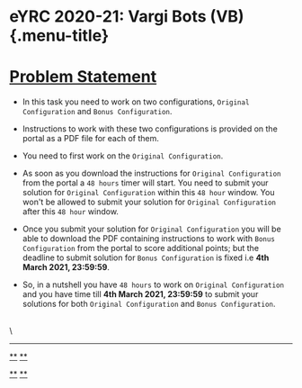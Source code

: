 eYRC 2020-21: Vargi Bots (VB) {.menu-title}
=============================

[Problem Statement](#problem-statement)
=======================================

-   In this task you need to work on two configurations,
    `Original Configuration` and `Bonus Configuration`.

-   Instructions to work with these two configurations is provided on
    the portal as a PDF file for each of them.

-   You need to first work on the `Original Configuration`.

-   As soon as you download the instructions for
    `Original Configuration` from the portal a `48 hours`
    timer will start. You need to submit your solution for
    `Original Configuration` within this `48 hour` window.
    You won't be allowed to submit your solution for
    `Original Configuration` after this `48 hour` window.

-   Once you submit your solution for `Original Configuration`
    you will be able to download the PDF containing instructions to work
    with `Bonus Configuration` from the portal to score
    additional points; but the deadline to submit solution for
    `Bonus Configuration` is fixed i.e **4th March 2021,
    23:59:59**.

-   So, in a nutshell you have `48 hours` to work on
    `Original Configuration` and you have time till **4th March
    2021, 23:59:59** to submit your solutions for both
    `Original Configuration` and `Bonus Configuration`.

\
 \

* * * * *

[**](https://portal.e-yantra.org/storage/xyBeoIQDWX_vb/eyrc/task6/eyrc-task6-test.html "Previous chapter")
[**](https://portal.e-yantra.org/storage/xyBeoIQDWX_vb/eyrc/task6/eyrc-task6-expected-output.html "Next chapter")

[**](https://portal.e-yantra.org/storage/xyBeoIQDWX_vb/eyrc/task6/eyrc-task6-test.html "Previous chapter")
[**](https://portal.e-yantra.org/storage/xyBeoIQDWX_vb/eyrc/task6/eyrc-task6-expected-output.html "Next chapter")
